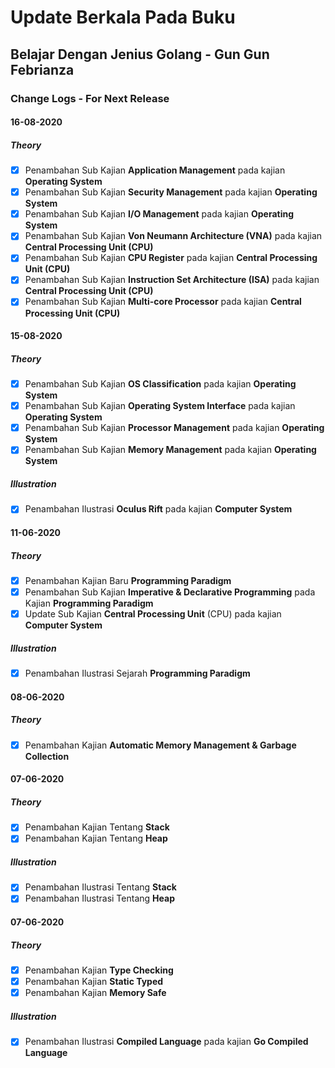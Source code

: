 # Update Berkala Pada Buku

## Belajar Dengan Jenius Golang - Gun Gun Febrianza

### Change Logs - For Next Release

#### 16-08-2020

##### Theory

- [x] Penambahan Sub Kajian **Application Management** pada kajian **Operating System**
- [x] Penambahan Sub Kajian **Security Management** pada kajian **Operating System**
- [x] Penambahan Sub Kajian **I/O Management** pada kajian **Operating System**
- [x] Penambahan Sub Kajian **Von Neumann Architecture (VNA)** pada kajian **Central Processing Unit (CPU)**
- [x] Penambahan Sub Kajian **CPU Register** pada kajian **Central Processing Unit (CPU)**
- [x] Penambahan Sub Kajian **Instruction Set Architecture (ISA)** pada kajian **Central Processing Unit (CPU)**
- [x] Penambahan Sub Kajian **Multi-core Processor** pada kajian **Central Processing Unit (CPU)**

#### 15-08-2020

##### Theory

- [x] Penambahan Sub Kajian **OS Classification** pada kajian **Operating System**
- [x] Penambahan Sub Kajian **Operating System Interface** pada kajian **Operating System**
- [x] Penambahan Sub Kajian **Processor Management** pada kajian **Operating System**
- [x] Penambahan Sub Kajian **Memory Management** pada kajian **Operating System**

##### Illustration

- [x] Penambahan Ilustrasi **Oculus Rift** pada kajian **Computer System**

#### 11-06-2020

##### Theory

- [x] Penambahan Kajian Baru **Programming Paradigm** 
- [x] Penambahan Sub Kajian **Imperative & Declarative Programming** pada Kajian **Programming Paradigm** 
- [x] Update Sub Kajian **Central Processing Unit** (CPU) pada kajian **Computer System**

##### Illustration

- [x] Penambahan Ilustrasi Sejarah **Programming Paradigm**

#### 08-06-2020

##### **Theory**

- [x] Penambahan Kajian **Automatic Memory Management & Garbage Collection**

#### 07-06-2020

##### **Theory**

- [x] Penambahan Kajian Tentang **Stack** 
- [x] Penambahan Kajian Tentang **Heap**

##### Illustration

- [x] Penambahan Ilustrasi Tentang **Stack**
- [x] Penambahan Ilustrasi Tentang **Heap**

#### 07-06-2020

##### Theory

- [x] Penambahan Kajian **Type Checking**
- [x] Penambahan Kajian **Static Typed**
- [x] Penambahan Kajian **Memory Safe**

##### Illustration

- [x] Penambahan Ilustrasi **Compiled Language** pada kajian **Go Compiled Language**

##### 